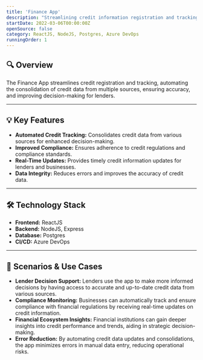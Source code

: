 ```yaml
---
title: 'Finance App'
description: "Streamlining credit information registration and tracking involves consolidating, automating, and monitoring credit data from various sources to enhance accuracy, accessibility, and compliance. This improves decision-making for lenders, reduces errors, ensures timely updates, and fosters a more reliable financial ecosystem."
startDate: 2022-03-06T00:00:00Z
openSource: false
category: ReactJS, NodeJS, Postgres, Azure DevOps
runningOrder: 1
---
```

<div class=" shadow-xl rounded-2xl p-6 mb-8 ">
  <h2 class="text-2xl font-semibold  mb-4">🔍 Overview</h2>
  <p class="mt-2 p-6 pt-1">The Finance App streamlines credit registration and tracking, automating the consolidation of credit data from multiple sources, ensuring accuracy, and improving decision-making for lenders.</p>

  <hr class="my-4">

  <h2 class="text-2xl font-semibold mb-4 ">💡 Key Features</h2>
  <ul class="list-disc p-6 pt-1">
    <li><strong>Automated Credit Tracking:</strong> Consolidates credit data from various sources for enhanced decision-making.</li>
    <li><strong>Improved Compliance:</strong> Ensures adherence to credit regulations and compliance standards.</li>
    <li><strong>Real-Time Updates:</strong> Provides timely credit information updates for lenders and businesses.</li>
    <li><strong>Data Integrity:</strong> Reduces errors and improves the accuracy of credit data.</li>
  </ul>

  <hr class="my-4">

  <h2 class="text-2xl font-semibold mb-4">🛠 Technology Stack</h2>
  <ul class="list-disc p-6 pt-1">
      <li><strong>Frontend:</strong> ReactJS</li>
      <li><strong>Backend:</strong> NodeJS, Express</li>
      <li><strong>Database:</strong> Postgres</li>
      <li><strong>CI/CD:</strong> Azure DevOps</li>
  </ul>

  <hr class="my-4">

  <h2 class="text-2xl font-semibold mb-4">📂 <strong>Scenarios & Use Cases</strong></h2>
  <ul class="list-disc p-6 pt-1">
      <li><strong>Lender Decision Support:</strong> Lenders use the app to make more informed decisions by having access to accurate and up-to-date credit data from various sources.</li>
      <li><strong>Compliance Monitoring:</strong> Businesses can automatically track and ensure compliance with financial regulations by receiving real-time updates on credit information.</li>
      <li><strong>Financial Ecosystem Insights:</strong> Financial institutions can gain deeper insights into credit performance and trends, aiding in strategic decision-making.</li>
      <li><strong>Error Reduction:</strong> By automating credit data updates and consolidations, the app minimizes errors in manual data entry, reducing operational risks.</li>
  </ul>
</div>

